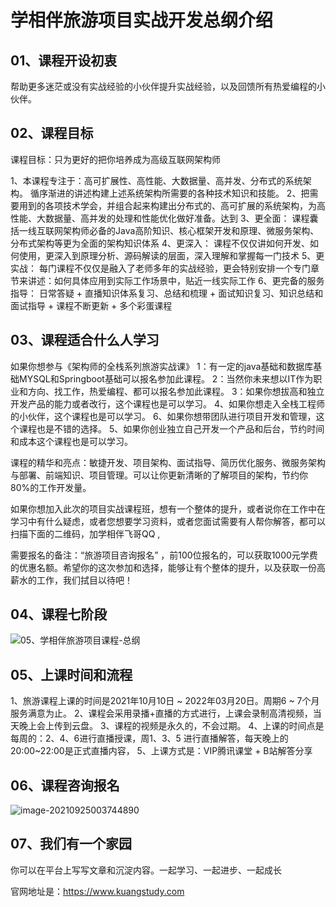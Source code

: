 # 学相伴旅游项目实战开发总纲介绍



## 01、课程开设初衷

帮助更多迷茫或没有实战经验的小伙伴提升实战经验，以及回馈所有热爱编程的小伙伴。



## 02、课程目标

课程目标：只为更好的把你培养成为高级互联网架构师

1、本课程专注于：高可扩展性、高性能、大数据量、高并发、分布式的系统架构。 循序渐进的讲述构建上述系统架构所需要的各种技术知识和技能。
2、把需要用到的各项技术学会，并组合起来构建出分布式的、高可扩展的系统架构，为高性能、大数据量、高并发的处理和性能优化做好准备。达到
3、更全面： 课程囊括一线互联网架构师必备的Java高阶知识、核心框架开发和原理、微服务架构、分布式架构等更为全面的架构知识体系
4、更深入： 课程不仅仅讲如何开发、如何使用，更深入到原理分析、源码解读的层面，深入理解和掌握每一门技术
5、更实战： 每门课程不仅仅是融入了老师多年的实战经验，更会特别安排一个专门章节来讲述：如何具体应用到实际工作场景中，贴近一线实际工作
6、更完备的服务指导： 日常答疑 + 直播知识体系复习、总结和梳理 + 面试知识复习、知识总结和面试指导 + 课程不断更新 + 多个彩蛋课程

## 03、课程适合什么人学习

如果你想参与《架构师的全栈系列旅游实战课》
1：有一定的java基础和数据库基础MYSQL和Springboot基础可以报名参加此课程。
2：当然你未来想以IT作为职业和方向、找工作，热爱编程、都可以报名参加此课程。
3：如果你想拔高和独立开发产品的能力或者改行，这个课程也是可以学习。
4、如果你想走入全栈工程师的小伙伴，这个课程也是可以学习。
6、如果你想带团队进行项目开发和管理，这个课程也是不错的选择。
5、如果你创业独立自己开发一个产品和后台，节约时间和成本这个课程也是可以学习。

课程的精华和亮点：敏捷开发、项目架构、面试指导、简历优化服务、微服务架构与部署、前端知识、项目管理。可以让你更新清晰的了解项目的架构，节约你80%的工作开发量。



如果你想加入此次的项目实战课程班，想有一个整体的提升，或者说你在工作中在学习中有什么疑虑，或者您想要学习资料，或者您面试需要有人帮你解答，都可以扫描下面的二维码，加学相伴飞哥QQ ,

需要报名的备注：“旅游项目咨询报名” ，前100位报名的，可以获取1000元学费的优惠名额。希望你的这次参加和选择，能够让有个整体的提升，以及获取一份高薪水的工作，我们拭目以待吧！

## 04、课程七阶段



![05、学相伴旅游项目课程-总纲](assets/05%E3%80%81%E5%AD%A6%E7%9B%B8%E4%BC%B4%E6%97%85%E6%B8%B8%E9%A1%B9%E7%9B%AE%E8%AF%BE%E7%A8%8B-%E6%80%BB%E7%BA%B2.png)



## 05、上课时间和流程

1、旅游课程上课的时间是2021年10月10日 ~ 2022年03月20日。周期6 ~ 7个月服务满意为止。
2、课程会采用录播+直播的方式进行，上课会录制高清视频，当天晚上会上传到云盘。
3、课程的视频是永久的，不会过期。
4、上课的时间点是每周的：2、4、6进行直播授课，周1、3、5 进行直播解答，每天晚上的20:00~22:00是正式直播内容，
5、上课方式是：VIP腾讯课堂 + B站解答分享



## 06、课程咨询报名





![image-20210925003744890](assets/image-20210925003744890.png)





## 07、我们有一个家园

你可以在平台上写写文章和沉淀内容。一起学习、一起进步、一起成长

官网地址是：https://www.kuangstudy.com







